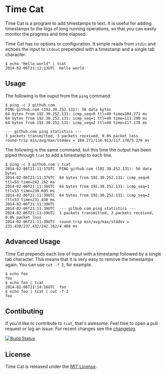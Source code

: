 # Time Cat
Time Cat is a program to add timestamps to text. It is useful for adding timestamps to the logs of long running operations, so that you can easily monitor the progress and time elapsed.

Time Cat has no options or configuration. It simple reads from `stdin` and echoes the input to `stdout` prepended with a timestamp and a single tab character.

```
$ echo "Hello world" | tcat
2014-02-06T21:12:13UTC  Hello world
```

## Usage
The following is the ouput from the `ping` command: 
```
$ ping -c 3 github.com
PING github.com (192.30.252.131): 56 data bytes
64 bytes from 192.30.252.131: icmp_seq=0 ttl=49 time=104.271 ms
64 bytes from 192.30.252.131: icmp_seq=1 ttl=49 time=111.290 ms
64 bytes from 192.30.252.131: icmp_seq=2 ttl=49 time=117.178 ms

--- github.com ping statistics ---
3 packets transmitted, 3 packets received, 0.0% packet loss
round-trip min/avg/max/stddev = 104.271/110.913/117.178/5.276 ms
```
The following is the same command, but this time the output has been piped through `tcat` to add a timestamp to each line.
```
$ ping -c 3 github.com | tcat
2014-02-06T21:11:37UTC  PING github.com (192.30.252.131): 56 data bytes
2014-02-06T21:11:37UTC  64 bytes from 192.30.252.131: icmp_seq=0 ttl=53 time=242.162 ms
2014-02-06T21:11:38UTC  64 bytes from 192.30.252.131: icmp_seq=1 ttl=53 time=238.695 ms
2014-02-06T21:11:39UTC  64 bytes from 192.30.252.131: icmp_seq=2 ttl=53 time=231.438 ms
2014-02-06T21:11:39UTC
2014-02-06T21:11:39UTC  --- github.com ping statistics ---
2014-02-06T21:11:39UTC  3 packets transmitted, 3 packets received, 0.0% packet loss
2014-02-06T21:11:39UTC  round-trip min/avg/max/stddev = 231.438/237.432/242.162/4.468 ms
```

## Advanced Usage
Time Cat prepends each line of input with a timestamp followed by a single tab character. This means that it is very easy to remove the timestamps again. You can use `cut -f 2`, for example.
```
$ echo foo
foo
$ echo foo | tcat
2014-02-06T21:14:16UTC  foo
$ echo foo | tcat | cut -f 2
foo
```

## Contibuting
If you'd like to contribute to `tcat`, that's awesome. Feel free to open a pull request or log an issue. For recent changes see the [changelog](https://github.com/marcomorain/tcat/blob/master/CHANGELOG.md).

[![Build Status](https://travis-ci.org/marcomorain/tcat.png?branch=master)](https://travis-ci.org/marcomorain/tcat)

## License
Time Cat is released under the [MIT License](http://www.opensource.org/licenses/MIT).

